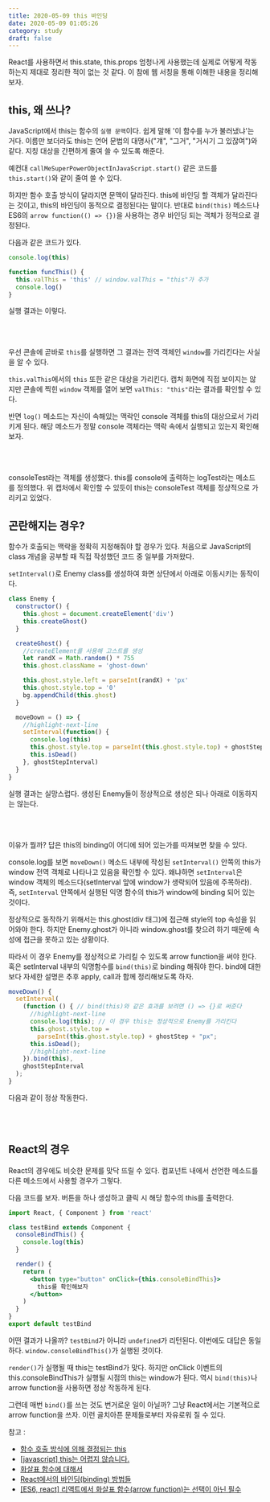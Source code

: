 ```yaml
---
title: 2020-05-09 this 바인딩
date: 2020-05-09 01:05:26
category: study
draft: false
---
```


React를 사용하면서 this.state, this.props 엄청나게 사용했는데 실제로 어떻게 작동하는지 제대로 정리한 적이 없는 것 같다. 이 참에 웹 서칭을 통해 이해한 내용을 정리해보자.

## this, 왜 쓰나?

JavaScript에서 this는 함수의 `실행 문맥`이다. 쉽게 말해 '이 함수를 누가 불러냈냐'는 거다. 이름만 보더라도 this는 언어 문법의 대명사("걔", "그거", "거시기 그 있잖여")와 같다. 지칭 대상을 간편하게 줄여 쓸 수 있도록 해준다.

예컨대 `callMeSuperPowerObjectInJavaScript.start()` 같은 코드를 `this.start()`와 같이 줄여 쓸 수 있다.

하지만 함수 호출 방식이 달라지면 문맥이 달라진다. this에 바인딩 할 객체가 달라진다는 것이고, this의 바인딩이 동적으로 결정된다는 말이다. 반대로 `bind(this)` 메소드나 ES6의 `arrow function(() => {})`을 사용하는 경우 바인딩 되는 객체가 정적으로 결정된다.

다음과 같은 코드가 있다.

```js
console.log(this)

function funcThis() {
  this.valThis = 'this' // window.valThis = "this"가 추가
  console.log()
}
```

실행 결과는 이렇다.

<br>

<div align="center"><img src="./images/050901.png" alt="" /></div>

<br>

우선 콘솔에 곧바로 `this`를 실행하면 그 결과는 전역 객체인 `window`를 가리킨다는 사실을 알 수 있다.

`this.valThis`에서의 `this` 또한 같은 대상을 가리킨다. 캡처 화면에 직접 보이지는 않지만 콘솔에 찍힌 `window` 객체를 열어 보면 `valThis: "this"`라는 결과를 확인할 수 있다.

반면 `log()` 메소드는 자신이 속해있는 맥락인 console 객체를 this의 대상으로서 가리키게 된다. 해당 메소드가 정말 console 객체라는 맥락 속에서 실행되고 있는지 확인해보자.

<br>

<div align="center"><img src="./images/050902.png" alt="" /></div>

<br>

consoleTest라는 객체를 생성했다. this를 console에 출력하는 logTest라는 메소드를 정의했다. 위 캡처에서 확인할 수 있듯이 this는 consoleTest 객체를 정상적으로 가리키고 있었다.

## 곤란해지는 경우?

함수가 호출되는 맥락을 정확히 지정해줘야 할 경우가 있다. 처음으로 JavaScript의 class 개념을 공부할 때 직접 작성했던 코드 중 일부를 가져왔다.

`setInterval()`로 Enemy class를 생성하여 화면 상단에서 아래로 이동시키는 동작이다.

```js
class Enemy {
  constructor() {
    this.ghost = document.createElement('div')
    this.createGhost()
  }

  createGhost() {
    //createElement를 사용해 고스트를 생성
    let randX = Math.random() * 755
    this.ghost.className = 'ghost-down'

    this.ghost.style.left = parseInt(randX) + 'px'
    this.ghost.style.top = '0'
    bg.appendChild(this.ghost)
  }

  moveDown = () => {
    //highlight-next-line
    setInterval(function() {
      console.log(this)
      this.ghost.style.top = parseInt(this.ghost.style.top) + ghostStep + 'px'
      this.isDead()
    }, ghostStepInterval)
  }
}
```

실행 결과는 실망스럽다. 생성된 Enemy들이 정상적으로 생성은 되나 아래로 이동하지는 않는다.

<br>

<div align="center"><img src="./images/050904.png" alt="" /></div>

<br>

이유가 뭘까? 답은 this의 binding이 어디에 되어 있는가를 따져보면 찾을 수 있다.

console.log를 보면 `moveDown()` 메소드 내부에 작성된 `setInterval()` 안쪽의 this가 window 전역 객체로 나타나고 있음을 확인할 수 있다. 왜냐하면 `setInterval`은 window 객체의 메소드다(setInterval 앞에 window가 생략되어 있음에 주목하라). 즉, `setInterval` 안쪽에서 실행된 익명 함수의 this가 window에 binding 되어 있는 것이다.

정상적으로 동작하기 위해서는 this.ghost(div 태그)에 접근해 style의 top 속성을 읽어와야 한다. 하지만 Enemy.ghost가 아니라 window.ghost를 찾으려 하기 때문에 속성에 접근을 못하고 있는 상황이다.

따라서 이 경우 Enemy를 정상적으로 가리킬 수 있도록 arrow function을 써야 한다. 혹은 setInterval 내부의 익명함수를 `bind(this)`로 binding 해줘야 한다. bind에 대한 보다 자세한 설명은 추후 apply, call과 함께 정리해보도록 하자.

```js
moveDown() {
  setInterval(
    (function () { // bind(this)와 같은 효과를 보려면 () => {}로 써준다
      //highlight-next-line
      console.log(this); // 이 경우 this는 정상적으로 Enemy를 가리킨다
      this.ghost.style.top =
        parseInt(this.ghost.style.top) + ghostStep + "px";
      this.isDead();
      //highlight-next-line
    }).bind(this),
    ghostStepInterval
  );
}
```

다음과 같이 정상 작동한다.

<br>

<div align="center"><img src="./images/050905.png" alt="" /></div>

<br>

## React의 경우

React의 경우에도 비슷한 문제를 맞닥 뜨릴 수 있다. 컴포넌트 내에서 선언한 메소드를 다른 메소드에서 사용할 경우가 그렇다.

다음 코드를 보자. 버튼을 하나 생성하고 클릭 시 해당 함수의 this를 출력한다.

```jsx
import React, { Component } from 'react'

class testBind extends Component {
  consoleBindThis() {
    console.log(this)
  }

  render() {
    return (
      <button type="button" onClick={this.consoleBindThis}>
        this를 확인해보자
      </button>
    )
  }
}
export default testBind
```

어떤 결과가 나올까? `testBind`가 아니라 `undefined`가 리턴된다. 이번에도 대답은 동일하다. `window.consoleBindThis()`가 실행된 것이다.

`render()`가 실행될 때 this는 testBind가 맞다. 하지만 onClick 이벤트의 this.consoleBindThis가 실행될 시점의 this는 window가 된다. 역시 `bind(this)`나 arrow function을 사용하면 정상 작동하게 된다.

그런데 매번 `bind()`를 쓰는 것도 번거로운 일이 아닐까? 그냥 React에서는 기본적으로 arrow function을 쓰자. 이런 골치아픈 문제들로부터 자유로워 질 수 있다.

참고 :

- [함수 호출 방식에 의해 결정되는 this](https://poiemaweb.com/js-this)
- [[javascript] this는 어렵지 않습니다.](https://blueshw.github.io/2018/03/12/this/)
- [화살표 함수에 대해서](https://wonism.github.io/arrow-function/)
- [React에서의 바인딩(binding) 방법들](https://medium.com/@khwsc1/react%EC%97%90%EC%84%9C%EC%9D%98-%EB%B0%94%EC%9D%B8%EB%94%A9-binding-%EB%B0%A9%EB%B2%95%EB%93%A4-a595ff9190b6)
- [[ES6, react] 리액트에서 화살표 함수(arrow function)는 선택이 아닌 필수](https://blueshw.github.io/2017/07/01/arrow-function/)
